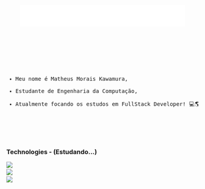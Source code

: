 <div align="center">

<div>
  <img src="assets/ola!.gif">
</div>
<br><br>
  </div>
<pre>
<br>

- Meu nome é Matheus Morais Kawamura, 
- Estudante de Engenharia da Computação, 
- Atualmente focando os estudos em FullStack Developer! 💻🌎

<br>
</pre>

  <h3>Technologies - (Estudando...)</h3>
    <div>
      <img src="https://skillicons.dev/icons?i=html,css,js" />
    </div>
    <div>
      <img src="https://skillicons.dev/icons?i=typescript,php,cs" />
    </div>
    <div>
      <img src="https://skillicons.dev/icons?i=dotnet,react,git" />
    </div>
    <br><br>









